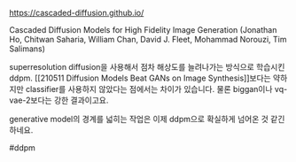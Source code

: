 https://cascaded-diffusion.github.io/

Cascaded Diffusion Models for High Fidelity Image Generation (Jonathan Ho, Chitwan Saharia, William Chan, David J. Fleet, Mohammad Norouzi, Tim Salimans)

superresolution diffusion을 사용해서 점차 해상도를 늘려나가는 방식으로 학습시킨 ddpm. [[210511 Diffusion Models Beat GANs on Image Synthesis]]보다는 약하지만 classifier를 사용하지 않았다는 점에서는 차이가 있습니다. 물론 biggan이나 vq-vae-2보다는 강한 결과이고요.

generative model의 경계를 넓히는 작업은 이제 ddpm으로 확실하게 넘어온 것 같긴 하네요.

#ddpm